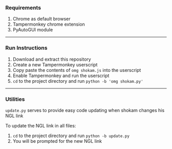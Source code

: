 ### Requirements  
1. Chrome as default browser
2. Tampermonkey chrome extension
3. PyAutoGUI module
---
  
### Run Instructions  
1. Download and extract this repository
2. Create a new Tampermonkey userscript
3. Copy paste the contents of `omg shokam.js` into the userscript
4. Enable Tampermonkey and run the userscript
5. `cd` to the project directory and run `python -b 'omg shokam.py'`
---

### Utilities  
`update.py` serves to provide easy code updating when shokam changes his NGL link  
  
To update the NGL link in all files:
1. `cd` to the project directory and run `python -b update.py`
2. You will be prompted for the new NGL link
